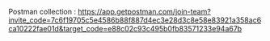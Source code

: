 Postman collection : 
https://app.getpostman.com/join-team?invite_code=7c6f19705c5e4586b88f887d4ec3e28d3c8e58e83921a358ac6ca10222fae01d&target_code=e88c02c93c495b0fb83571233e94a67b
